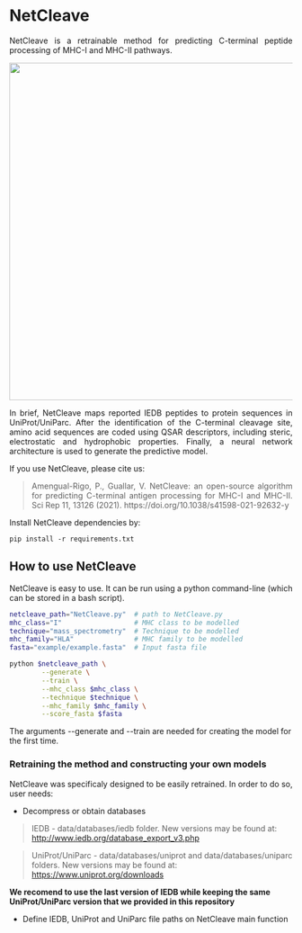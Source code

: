 # NetCleave

<p align="justify">
NetCleave is a retrainable method for predicting C-terminal peptide processing of MHC-I and MHC-II pathways.
</p>

<p align="center">
<img src="images/draw_scheme_method.png" width="600">
</p>

<p align="justify">
In brief, NetCleave maps reported IEDB peptides to protein sequences in UniProt/UniParc. After the identification of the C-terminal cleavage site, amino acid sequences are coded using QSAR descriptors, including steric, electrostatic and hydrophobic properties. Finally, a neural network architecture is used to generate the predictive model.
</p>

If you use NetCleave, please cite us:

> <p align="justify"> Amengual-Rigo, P., Guallar, V. NetCleave: an open-source algorithm for predicting C-terminal antigen processing for MHC-I and MHC-II. Sci Rep 11, 13126 (2021). https://doi.org/10.1038/s41598-021-92632-y
</p>

Install NetCleave dependencies by:

```
pip install -r requirements.txt
```

## How to use NetCleave

<p align="justify">
NetCleave is easy to use. It can be run using a python command-line (which can be stored in a bash script).

```bash
netcleave_path="NetCleave.py"  # path to NetCleave.py
mhc_class="I"                  # MHC class to be modelled
technique="mass_spectrometry"  # Technique to be modelled
mhc_family="HLA"               # MHC family to be modelled
fasta="example/example.fasta"  # Input fasta file

python $netcleave_path \
        --generate \
        --train \
        --mhc_class $mhc_class \
        --technique $technique \
        --mhc_family $mhc_family \
        --score_fasta $fasta
```

The arguments --generate and --train are needed for creating the model for the first time.

</p>

### Retraining the method and constructing your own models

<p align="justify">
NetCleave was specificaly designed to be easily retrained. In order to do so, user needs:

- Decompress or obtain databases
> IEDB - data/databases/iedb folder. New versions may be found at: http://www.iedb.org/database_export_v3.php

> UniProt/UniParc - data/databases/uniprot and data/databases/uniparc folders. New versions may be found at: https://www.uniprot.org/downloads

**We recomend to use the last version of IEDB while keeping the same UniProt/UniParc version that we provided in this repository**

- Define IEDB, UniProt and UniParc file paths on NetCleave main function

